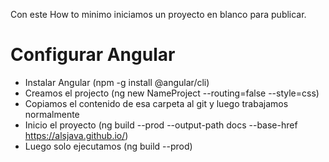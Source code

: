 Con este How to minimo iniciamos un proyecto en blanco para publicar.

# Configurar Angular
 - Instalar Angular (npm -g install @angular/cli)
 - Creamos el projecto (ng new NameProject --routing=false --style=css)
 - Copiamos el contenido de esa carpeta al git y luego trabajamos normalmente
 - Inicio el proyecto (ng build --prod --output-path docs --base-href https://alsjava.github.io/)
 - Luego solo ejecutamos (ng build --prod)


